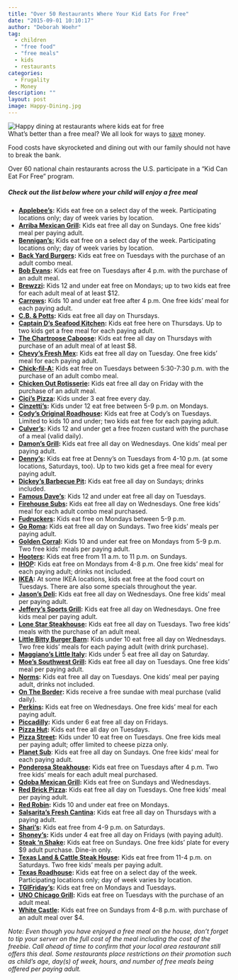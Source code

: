 ```yaml
---
title: "Over 50 Restaurants Where Your Kid Eats For Free"
date: "2015-09-01 10:10:17"
author: "Deborah Woehr"
tag:
  - children
  - "free food"
  - "free meals"
  - kids
  - restaurants
categories:
  - Frugality
  - Money
description: ""
layout: post
image: Happy-Dining.jpg
---
```


![Happy dining at restaurants where kids eat  for free](http://mt2.wpengine.com/wp-content/uploads/2015/07/Happy-Dining.jpg)  
What’s better than a free meal? We all look for ways to [save](http://moderntips.com/4-ways-save-money-child-care) money.

Food costs have skyrocketed and dining out with our family should not have to break the bank.

Over 60 national chain restaurants across the U.S. participate in a “Kid Can Eat For Free” program.

##### Check out the list below where your child will enjoy a free meal

- **[Applebee’s](http://www.bradsdeals.com/go/m/2640?tid=1021274):** Kids eat free on a select day of the week. Participating locations only; day of week varies by location.
- **[Arriba Mexican Grill](http://www.arribamexicangrill.com/):** Kids eat free all day on Sundays. One free kids’ meal per paying adult.
- **[Bennigan’s:](http://bennigans.com/)** Kids eat free on a select day of the week. Participating locations only; day of week varies by location.
- **[Back Yard Burgers](http://www.backyardburgers.com/):** Kids eat free on Tuesdays with the purchase of an adult combo meal.
- **[Bob Evans](http://www.bobevans.com/):** Kids eat free on Tuesdays after 4 p.m. with the purchase of an adult meal.
- **[Brewzzi](http://www.brewzzi.com/):** Kids 12 and under eat free on Mondays; up to two kids eat free for each adult meal of at least $12.
- **[Carrows](http://www.carrows.com/):** Kids 10 and under eat free after 4 p.m. One free kids’ meal for each paying adult.
- **[C.B. &amp; Potts](http://www.cbpotts.com/):** Kids eat free all day on Thursdays.
- **[Captain D’s Seafood Kitchen](http://www.bradsdeals.com/go/m/2754?tid=1021274):** Kids eat free here on Thursdays. Up to two kids get a free meal for each paying adult.
- **[The Chartroose Caboose](http://www.menuism.com/restaurant-locations/chartroose-caboose-110702):** Kids eat free all day on Thursdays with purchase of an adult meal of at least $8.
- **[Chevy’s Fresh Mex](http://www.bradsdeals.com/go/m/2645?tid=1021274):** Kids eat free all day on Tuesday. One free kids’ meal for each paying adult.
- [**Chick-fil-A:**](http://www.bradsdeals.com/go/m/2670?tid=1021274) Kids eat free on Tuesdays between 5:30-7:30 p.m. with the purchase of an adult combo meal.
- **[Chicken Out Rotisserie](http://www.chickenout.com/):** Kids eat free all day on Friday with the purchase of an adult meal.
- **[Cici’s Pizza](http://www.bradsdeals.com/go/m/2684?tid=1021274):** Kids under 3 eat free every day.
- **[Cinzetti’s](http://www.cinzzettis.com/):** Kids under 12 eat free between 5-9 p.m. on Mondays.
- **[Cody’s Original Roadhouse](http://codysamerican.com/specials/):** Kids eat free at Cody’s on Tuesdays. Limited to kids 10 and under; two kids eat free for each paying adult.
- **[Culver’s](http://www.culvers.com/):** Kids 12 and under get a free frozen custard with the purchase of a meal (valid daily).
- **[Damon’s Grill](http://www.damons.com/):** Kids eat free all day on Wednesdays. One kids’ meal per paying adult.
- **[Denny’s](http://www.bradsdeals.com/go/m/1470?tid=1021274):** Kids eat free at Denny’s on Tuesdays from 4-10 p.m. (at some locations, Saturdays, too). Up to two kids get a free meal for every paying adult.
- **[Dickey’s Barbecue Pit](https://www.dickeys.com/promotions):** Kids eat free all day on Sundays; drinks included.
- [**Famous Dave’s**](http://www.famousdaves.com/home): Kids 12 and under eat free all day on Tuesdays.
- **[Firehouse Subs](http://www.firehousesubs.com/):** Kids eat free all day on Wednesdays. One free kids’ meal for each adult combo meal purchased.
- **[Fudruckers](http://www.fuddruckers.com/):** Kids eat free on Mondays between 5-9 p.m.
- **[Go Roma](http://www.goroma.net/):** Kids eat free all day on Sundays. Two free kids’ meals per paying adult.
- **[Golden Corral](http://www.bradsdeals.com/go/m/2693?tid=1021274):** Kids 10 and under eat free on Mondays from 5-9 p.m. Two free kids’ meals per paying adult.
- **[Hooters](http://www.bradsdeals.com/go/m/2696?tid=1021274):** Kids eat free from 11 a.m. to 11 p.m. on Sundays.
- **[IHOP](http://www.bradsdeals.com/go/m/2676?tid=1021274):** Kids eat free on Mondays from 4-8 p.m. One free kids’ meal for each paying adult; drinks not included.
- **[IKEA](http://www.bradsdeals.com/go/m/1267?tid=1021274):** At some IKEA locations, kids eat free at the food court on Tuesdays. There are also some specials throughout the year.
- **[Jason’s Deli](http://www.jasonsdeli.com/):** Kids eat free all day on Wednesdays. One free kids’ meal per paying adult.
- **[Jeffery’s Sports Grill](http://www.jeffreyssportsbars.com/):** Kids eat free all day on Wednesdays. One free kids meal per paying adult.
- **[Lone Star Steakhouse](http://www.lonestarsteakhouse.com/):** Kids eat free all day on Tuesdays. Two free kids’ meals with the purchase of an adult meal.
- **[Little Bitty Burger Barn](http://littlebittyburgerbarn.com/):** Kids under 10 eat free all day on Wednesdays. Two free kids’ meals for each paying adult (with drink purchase).
- **[Maggiano’s Little Italy](http://www.bradsdeals.com/go/m/2730?tid=1021274):** Kids under 5 eat free all day on Saturday.
- **[Moe’s Southwest Grill](http://www.moes.com/):** Kids eat free all day on Tuesdays. One free kids’ meal per paying adult.
- **[Norms](http://www.normsrestaurants.com/kids.html):** Kids eat free all day on Tuesdays. One kids’ meal per paying adult, drinks not included.
- **[On The Border](http://www.bradsdeals.com/go/m/3098?tid=1021274):** Kids receive a free sundae with meal purchase (valid daily).
- **[Perkins](http://www.bradsdeals.com/go/m/4423?tid=1021274):** Kids eat free on Wednesdays. One free kids’ meal for each paying adult.
- **[Piccadilly](https://www.piccadilly.com/promotions):** Kids under 6 eat free all day on Fridays.
- **[Pizza Hut](http://www.bradsdeals.com/go/m/964?tid=1021274):** Kids eat free all day on Tuesdays.
- **[Pizza Street](http://www.pizzastreetinc.com/kidsnight.html):** Kids under 10 eat free on Tuesdays. One free kids meal per paying adult; offer limited to cheese pizza only.
- [**Planet Sub**](http://www.planetsub.com/): Kids eat free all day on Sundays. One free kids’ meal for each paying adult.
- **[Ponderosa Steakhouse](http://www.kidseatfreecard.com/restaurant/ponderosa-steakhouse):** Kids eat free on Tuesdays after 4 p.m. Two free kids’ meals for each adult meal purchased.
- **[Qdoba Mexican Grill](http://www.qdoba.com/):** Kids eat free on Sundays and Wednesdays.
- **[Red Brick Pizza](http://www.redbrickpizza.com/):** Kids eat free all day on Tuesdays. One free kids’ meal per paying adult.
- **[Red Robin](http://www.bradsdeals.com/go/m/2723?tid=1021274):** Kids 10 and under eat free on Mondays.
- **[Salsarita’s Fresh Cantina](http://salsaritas.com/):** Kids eat free all day on Thursdays with a paying adult.
- **[Shari’s](http://www.sharis.com/):** Kids eat free from 4-9 p.m. on Saturdays.
- **[Shoney’s](http://www.shoneys.com/):** Kids under 4 eat free all day on Fridays (with paying adult).
- **[Steak ‘n Shake](http://www.steaknshake.com/):** Kids eat free on Sundays. One free kids’ plate for every $9 adult purchase. Dine-in only.
- **[Texas Land &amp; Cattle Steak House](http://www.texaslandandcattle.com/):** Kids eat free from 11-4 p.m. on Saturdays. Two free kids’ meals per paying adult.
- **[Texas Roadhouse](http://www.bradsdeals.com/go/m/2710?tid=1021274):** Kids eat free on a select day of the week. Participating locations only; day of week varies by location.
- **[TGIFriday’s](http://www.bradsdeals.com/go/m/1319?tid=1021274):** Kids eat free on Mondays and Tuesdays.
- **[UNO Chicago Grill](http://www.unos.com/):** Kids eat free on Tuesdays with the purchase of an adult meal.
- **[White Castle](http://www.bradsdeals.com/go/m/1415?tid=1021274):** Kids eat free on Sundays from 4-8 p.m. with purchase of an adult meal over $4.

_Note: Even though you have enjoyed a free meal on the house, don’t forget to tip your server on the full cost of the meal including the cost of the freebie. Call ahead of time to confirm that your local area restaurant still offers this deal. Some restaurants place restrictions on their promotion such as child’s age, day(s) of week, hours, and number of free meals being offered per paying adult._
